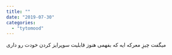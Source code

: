 ```yaml
---
title: ""
date: "2019-07-30"
categories: 
  - "tytomood"
---
```


میگفت چیزِ معرکه ایه که بفهمی هنوز قابلیت سوپرایز کردن خودت رو داری
